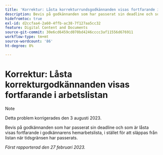 ```yaml
---
title: 'Korrektur: Låsta korrekturrundsgodkännanden visas fortfarande i arbetslistan'
description: Bevis på godkännanden som har passerat sin deadline och som är låsta visas fortfarande i godkännarens hemarbetslista, i stället för att släppas från listan när tidsgränsen har passerats.
hidefromtoc: true
exl-id: d2ccfaa4-2a60-4ffb-ac38-7f127aa5cc32
feature: Digital Content and Documents
source-git-commit: 30e6cd6459cd070bd4246cccc3af11556d676911
workflow-type: tm+mt
source-wordcount: '86'
ht-degree: 0%

---
```


# Korrektur: Låsta korrekturgodkännanden visas fortfarande i arbetslistan

<!--This issue is on the WF and WFP TOC-->

>[!NOTE]
>
>Detta problem korrigerades den 3 augusti 2023.

Bevis på godkännanden som har passerat sin deadline och som är låsta visas fortfarande i godkännarens hemarbetslista, i stället för att släppas från listan när tidsgränsen har passerats.

_Först rapporterad den 27 februari 2023._
